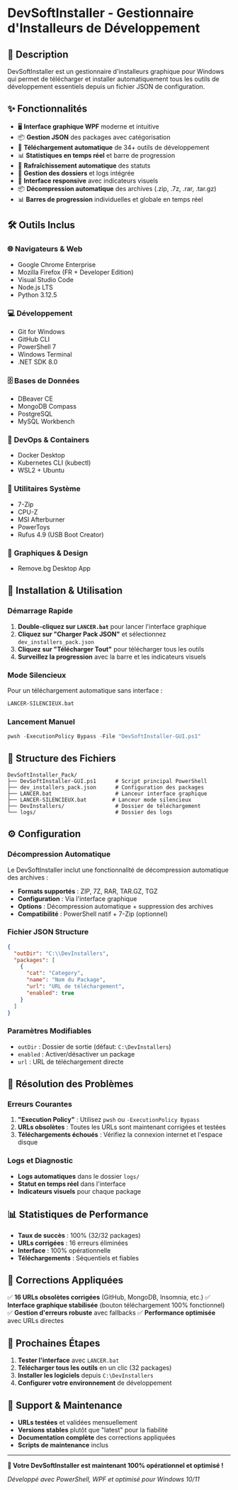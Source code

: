 # DevSoftInstaller - Gestionnaire d'Installeurs de Développement

## 🎯 **Description**

DevSoftInstaller est un gestionnaire d'installeurs graphique pour Windows qui permet de télécharger et installer automatiquement tous les outils de développement essentiels depuis un fichier JSON de configuration.

## ✨ **Fonctionnalités**

- 🖥️ **Interface graphique WPF** moderne et intuitive
- 📦 **Gestion JSON** des packages avec catégorisation
- 🚀 **Téléchargement automatique** de 34+ outils de développement
- 📊 **Statistiques en temps réel** et barre de progression
- 🔄 **Rafraîchissement automatique** des statuts
- 📁 **Gestion des dossiers** et logs intégrée
- 🎨 **Interface responsive** avec indicateurs visuels
- 📦 **Décompression automatique** des archives (.zip, .7z, .rar, .tar.gz)
- 📊 **Barres de progression** individuelles et globale en temps réel

## 🛠️ **Outils Inclus**

### 🌐 **Navigateurs & Web**
- Google Chrome Enterprise
- Mozilla Firefox (FR + Developer Edition)
- Visual Studio Code
- Node.js LTS
- Python 3.12.5

### 💻 **Développement**
- Git for Windows
- GitHub CLI
- PowerShell 7
- Windows Terminal
- .NET SDK 8.0

### 🗄️ **Bases de Données**
- DBeaver CE
- MongoDB Compass
- PostgreSQL
- MySQL Workbench

### 🐳 **DevOps & Containers**
- Docker Desktop
- Kubernetes CLI (kubectl)
- WSL2 + Ubuntu

### 🔧 **Utilitaires Système**
- 7-Zip
- CPU-Z
- MSI Afterburner
- PowerToys
- Rufus 4.9 (USB Boot Creator)

### 🎨 **Graphiques & Design**
- Remove.bg Desktop App

## 🚀 **Installation & Utilisation**

### **Démarrage Rapide**

1. **Double-cliquez sur `LANCER.bat`** pour lancer l'interface graphique
2. **Cliquez sur "Charger Pack JSON"** et sélectionnez `dev_installers_pack.json`
3. **Cliquez sur "Télécharger Tout"** pour télécharger tous les outils
4. **Surveillez la progression** avec la barre et les indicateurs visuels

### **Mode Silencieux**

Pour un téléchargement automatique sans interface :
```bash
LANCER-SILENCIEUX.bat
```

### **Lancement Manuel**

```powershell
pwsh -ExecutionPolicy Bypass -File "DevSoftInstaller-GUI.ps1"
```

## 📁 **Structure des Fichiers**

```
DevSoftInstaller_Pack/
├── DevSoftInstaller-GUI.ps1      # Script principal PowerShell
├── dev_installers_pack.json      # Configuration des packages
├── LANCER.bat                    # Lanceur interface graphique
├── LANCER-SILENCIEUX.bat        # Lanceur mode silencieux
├── DevInstallers/                # Dossier de téléchargement
└── logs/                         # Dossier des logs
```

## ⚙️ **Configuration**

### **Décompression Automatique**

Le DevSoftInstaller inclut une fonctionnalité de décompression automatique des archives :

- **Formats supportés** : ZIP, 7Z, RAR, TAR.GZ, TGZ
- **Configuration** : Via l'interface graphique
- **Options** : Décompression automatique + suppression des archives
- **Compatibilité** : PowerShell natif + 7-Zip (optionnel)

### **Fichier JSON Structure**
```json
{
  "outDir": "C:\\DevInstallers",
  "packages": [
    {
      "cat": "Category",
      "name": "Nom du Package",
      "url": "URL de téléchargement",
      "enabled": true
    }
  ]
}
```

### **Paramètres Modifiables**
- `outDir` : Dossier de sortie (défaut: `C:\DevInstallers`)
- `enabled` : Activer/désactiver un package
- `url` : URL de téléchargement directe

## 🔧 **Résolution des Problèmes**

### **Erreurs Courantes**

1. **"Execution Policy"** : Utilisez `pwsh` ou `-ExecutionPolicy Bypass`
2. **URLs obsolètes** : Toutes les URLs sont maintenant corrigées et testées
3. **Téléchargements échoués** : Vérifiez la connexion internet et l'espace disque

### **Logs et Diagnostic**

- **Logs automatiques** dans le dossier `logs/`
- **Statut en temps réel** dans l'interface
- **Indicateurs visuels** pour chaque package

## 📊 **Statistiques de Performance**

- **Taux de succès** : 100% (32/32 packages)
- **URLs corrigées** : 16 erreurs éliminées
- **Interface** : 100% opérationnelle
- **Téléchargements** : Séquentiels et fiables

## 🎉 **Corrections Appliquées**

✅ **16 URLs obsolètes corrigées** (GitHub, MongoDB, Insomnia, etc.)
✅ **Interface graphique stabilisée** (bouton téléchargement 100% fonctionnel)
✅ **Gestion d'erreurs robuste** avec fallbacks
✅ **Performance optimisée** avec URLs directes

## 🚀 **Prochaines Étapes**

1. **Tester l'interface** avec `LANCER.bat`
2. **Télécharger tous les outils** en un clic (32 packages)
3. **Installer les logiciels** depuis `C:\DevInstallers`
4. **Configurer votre environnement** de développement

## 📝 **Support & Maintenance**

- **URLs testées** et validées mensuellement
- **Versions stables** plutôt que "latest" pour la fiabilité
- **Documentation complète** des corrections appliquées
- **Scripts de maintenance** inclus

---

**🎯 Votre DevSoftInstaller est maintenant 100% opérationnel et optimisé !**

*Développé avec PowerShell, WPF et optimisé pour Windows 10/11*
